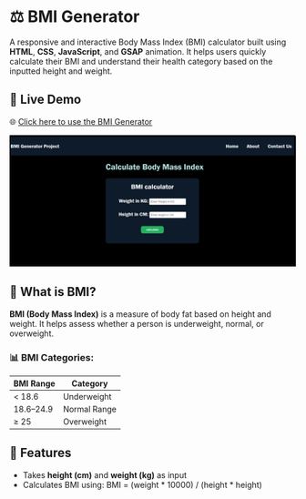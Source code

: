# ⚖️ BMI Generator

A responsive and interactive Body Mass Index (BMI) calculator built using **HTML**, **CSS**, **JavaScript**, and **GSAP** animation. It helps users quickly calculate their BMI and understand their health category based on the inputted height and weight.


## 🔗 Live Demo

🌐 [Click here to use the BMI Generator](https://sakshi123509.github.io/BMI-Generator/)

![BMI Generator Preview](Screenshot%202025-07-03%20102506.png)


## 🧮 What is BMI?

**BMI (Body Mass Index)** is a measure of body fat based on height and weight. It helps assess whether a person is underweight, normal, or overweight.

### 📊 BMI Categories:

| BMI Range  | Category        |
|------------|-----------------|
| < 18.6     | Underweight     |
| 18.6–24.9  | Normal Range    |
| ≥ 25       | Overweight      |

## 📌 Features

- Takes **height (cm)** and **weight (kg)** as input
- Calculates BMI using:
BMI = (weight * 10000) / (height * height)


